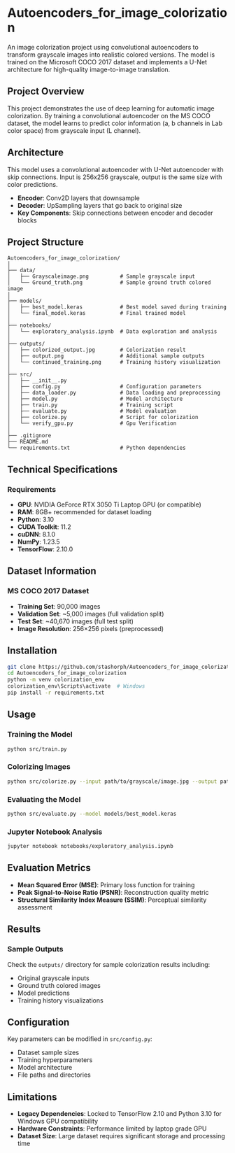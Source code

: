 # Autoencoders_for_image_colorization

An image colorization project using convolutional autoencoders to transform grayscale images into realistic colored versions. The model is trained on the Microsoft COCO 2017 dataset and implements a U-Net architecture for high-quality image-to-image translation.

## Project Overview

This project demonstrates the use of deep learning for automatic image colorization. By training a convolutional autoencoder on the MS COCO dataset, the model learns to predict color information (a, b channels in Lab color space) from grayscale input (L channel).

## Architecture

This model uses a convolutional autoencoder with U-Net autoencoder with skip connections. Input is 256x256 grayscale, output is the same size with color predictions.

- **Encoder**: Conv2D layers that downsample
- **Decoder**: UpSampling layers that go back to original size
- **Key Components**: Skip connections between encoder and decoder blocks

## Project Structure

```
Autoencoders_for_image_colorization/
│
├── data/
│   ├── Grayscaleimage.png          # Sample grayscale input
│   └── Ground_truth.png            # Sample ground truth colored image
│
├── models/
│   ├── best_model.keras            # Best model saved during training
│   └── final_model.keras           # Final trained model
│
├── notebooks/
│   └── exploratory_analysis.ipynb  # Data exploration and analysis
│
├── outputs/
│   ├── colorized_output.jpg        # Colorization result
│   ├── output.png                  # Additional sample outputs
│   └── continued_training.png      # Training history visualization
│
├── src/
│   ├── __init__.py
│   ├── config.py                   # Configuration parameters
│   ├── data_loader.py              # Data loading and preprocessing
│   ├── model.py                    # Model architecture
│   ├── train.py                    # Training script
│   ├── evaluate.py                 # Model evaluation
│   ├── colorize.py                 # Script for colorization
│   └── verify_gpu.py               # Gpu Verification
│
├── .gitignore
├── README.md
└── requirements.txt                # Python dependencies
```

## Technical Specifications

### Requirements

- **GPU**: NVIDIA GeForce RTX 3050 Ti Laptop GPU (or compatible)
- **RAM**: 8GB+ recommended for dataset loading
- **Python**: 3.10
- **CUDA Toolkit**: 11.2
- **cuDNN**: 8.1.0
- **NumPy**: 1.23.5
- **TensorFlow**: 2.10.0

## Dataset Information

### MS COCO 2017 Dataset

- **Training Set**: 90,000 images
- **Validation Set**: ~5,000 images (full validation split)
- **Test Set**: ~40,670 images (full test split)
- **Image Resolution**: 256×256 pixels (preprocessed)

## Installation

```bash
git clone https://github.com/stashorph/Autoencoders_for_image_colorization.git
cd Autoencoders_for_image_colorization
python -m venv colorization_env
colorization_env\Scripts\activate  # Windows
pip install -r requirements.txt
```

## Usage

### Training the Model

```bash
python src/train.py
```

### Colorizing Images

```bash
python src/colorize.py --input path/to/grayscale/image.jpg --output path/to/colorized/output.jpg
```

### Evaluating the Model

```bash
python src/evaluate.py --model models/best_model.keras
```

### Jupyter Notebook Analysis

```bash
jupyter notebook notebooks/exploratory_analysis.ipynb
```

## Evaluation Metrics

- **Mean Squared Error (MSE)**: Primary loss function for training
- **Peak Signal-to-Noise Ratio (PSNR)**: Reconstruction quality metric
- **Structural Similarity Index Measure (SSIM)**: Perceptual similarity assessment

## Results

### Sample Outputs

Check the `outputs/` directory for sample colorization results including:

- Original grayscale inputs
- Ground truth colored images
- Model predictions
- Training history visualizations

## Configuration

Key parameters can be modified in `src/config.py`:

- Dataset sample sizes
- Training hyperparameters
- Model architecture
- File paths and directories

## Limitations

- **Legacy Dependencies**: Locked to TensorFlow 2.10 and Python 3.10 for Windows GPU compatibility
- **Hardware Constraints**: Performance limited by laptop grade GPU
- **Dataset Size**: Large dataset requires significant storage and processing time
